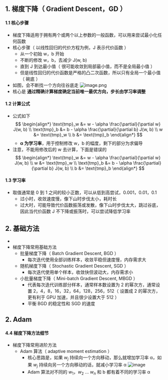 ## 1. 梯度下降（ Gradient Descent，GD ）

#### 1.1 核心步骤

- 梯度下降适用于拥有两个或两个以上参数的一般函数，可以用来尝试最小化任何函数
- 核心步骤（ 以线性回归的代价方程为例，J 表示代价函数 ）
  - 从一个初始 w，b 开始
  - 不断的修改 w，b，去减少 J(w, b)
  - 直到 J 到达最小值（ 很可能收敛到局部最小值，而不是全局最小值 ）
  - 但是线性回归的代价函数是严格的凸二次函数，所以只有全局一个最小值（ 碗底 ）
- 如图，会不断找一个方向往谷底走
  ![image.png](https://github.com/jianyi-gronk/jianyi-gronk/assets/95062803/332495c4-ccfb-4848-84bf-368dfbf9b83e)
- 核心是 **通过精确计算梯度确定当前唯一最优方向，步长由学习率调整**

#### 1.2 计算公式

- 公式如下
  $$
  \begin{align*}
  \text{tmp}_w &= w - \alpha \frac{\partial}{\partial w} J(w, b) \\
  \text{tmp}_b &= b - \alpha \frac{\partial}{\partial b} J(w, b) \\
  w &= \text{tmp}_w \\
  b &= \text{tmp}_b
  \end{align*}
  $$
  - **α 为学习率**，用于控制修改 w，b 的幅度，剩下的部分为求偏导
- 注意，不能用修改后的 w 去计算，下面是错误的
  $$
  \begin{align*}
  \text{tmp}_w &= w - \alpha \frac{\partial}{\partial w} J(w, b) \\
  w &= \text{tmp}_w \\
  \text{tmp}_b &= b - \alpha \frac{\partial}{\partial b} J(w, b) \\
  b &= \text{tmp}_b
  \end{align*}
  $$

#### 1.3 学习率

- 取值通常是 0 到 1 之间的较小正数，可以从低到高尝试，0.001，0.01，0.1
  - 过小时，收敛速度慢，像下山时步伐太小，耗时长
  - 过大时，可能导致代价函数振荡或发散，像下山时步伐太大，跳过谷底，因此当代价函数 J 不下降或振荡时，可以尝试降低学习率

## 2. 基础方法

-
- 梯度下降常用基础方法
  - 批量梯度下降（ Batch Gradient Descent, BGD ）
    - 每次迭代使用全部训练样本，收敛平稳但速度慢，内存需求大
  - 随机梯度下降（ Stochastic Gradient Descent, SGD ）
    - 每次迭代使用单个样本，收敛快但波动大，内存需求小
  - 小批量梯度下降（ Mini-batch Gradient Descent, MBGD ）
    - 代表每次迭代训练部分样本，通常样本数设置为 2 的幂次方，通常设置 2，4，8，16，32，64，128，256，512（ 设置成 2 的幂次方，更有利于 GPU 加速，并且很少设置大于 512 ）
    - 平衡 BGD 的稳定性和 SGD 的速度

## 2. Adam

#### 4.4 梯度下降方法细节

- 梯度下降常用进阶方法
  - Adam 算法（ adaptive moment estimation ）
    - 核心思路是，如果 $w_j$ 持续向一个方向移动，那么就增加学习率 α，如果 $w_j$ 持续向另一个方向移动的话，就减小学习率 α
      ![image](https://github.com/jianyi-gronk/jianyi-gronk/assets/95062803/4afcfcdc-2310-42f1-aafb-40003502cc6b)
    - Adam 算法对不同的 $w_1$，$w_2$ ... $w_n$ 和 b 都有着不同的学习率 α
